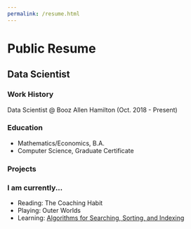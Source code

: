 ```yaml
---
permalink: /resume.html
---
```

# Public Resume
## Data Scientist

### Work History
Data Scientist @ Booz Allen Hamilton (Oct. 2018 - Present)

### Education
- Mathematics/Economics, B.A.
- Computer Science, Graduate Certificate

### Projects
### I am currently...
- Reading: The Coaching Habit
- Playing: Outer Worlds
- Learning: [Algorithms for Searching, Sorting, and Indexing](https://www.coursera.org/learn/algorithms-searching-sorting-indexing/home)
